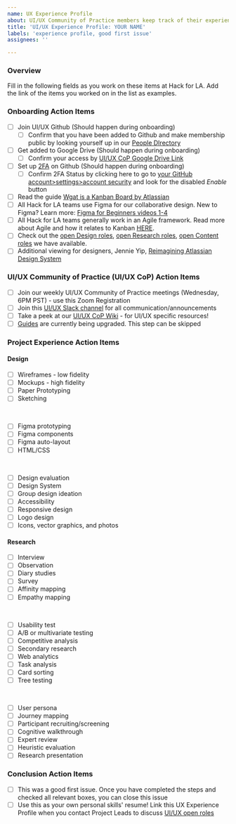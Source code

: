 ```yaml
---
name: UX Experience Profile
about: UI/UX Community of Practice members keep track of their experience at HfLA
title: 'UI/UX Experience Profile: YOUR NAME'
labels: 'experience profile, good first issue'
assignees: ''

---
```


### Overview
Fill in the following fields as you work on these items at Hack for LA. Add the link of the items you worked on in the list as examples.

### Onboarding Action Items
- [ ] Join UI/UX Github (Should happen during onboarding) 
  - [ ] Confirm that you have been added to Github and make membership public by looking yourself up in our [People DIrectory](https://github.com/orgs/hackforla/people)
- [ ] Get added to Google Drive (Should happen during onboarding)
   - [ ] Confirm your access by [UI/UX CoP Google Drive Link](https://drive.google.com/drive/folders/1Bw4qy9rQtJ16ccYsRUIg5BlxBxlqnEIQ?usp=sharing)
- [ ] Set up [2FA](https://www.hackforla.org/guide-pages/2FA.html) on Github (Should happen during onboarding)
  - [ ] Confirm 2FA Status by clicking here to go to [your GitHub account>settings>account security](https://github.com/settings/security) and look for the disabled *Enable* button
- [ ] Read the guide [Wgat is a Kanban Board by Atlassian](https://www.atlassian.com/agile/kanban/boards)
- [ ] All Hack for LA teams use Figma for our collaborative design. New to Figma? Learn more: [Figma for Beginners videos 1-4](https://www.youtube.com/watch?v=dXQ7IHkTiMM&ab_channel=Figma)  
- [ ] All Hack for LA teams generally work in an Agile framework. Read more about Agile and how it relates to Kanban [HERE](https://www.atlassian.com/agile).
- [ ] Check out the [open Design roles](https://github.com/orgs/hackforla/projects/67/views/4), [open Research roles](https://github.com/orgs/hackforla/projects/67/views/8), [open Content roles](https://github.com/orgs/hackforla/projects/67/views/9) we have available.
- [ ] Additional viewing for designers, Jennie Yip, [Reimagining Atlassian Design System](https://www.youtube.com/watch?v=_pfyLVXTVSQ)

### UI/UX Community of Practice (UI/UX CoP) Action Items
- [ ] Join our weekly UI/UX Community of Practice meetings (Wednesday, 6PM PST) - use this Zoom Registration
- [ ] Join this [UI/UX Slack channel](https://hackforla.slack.com/archives/C017ESHSMNG) for all communication/announcements
- [ ] Take a peek at our [UI/UX CoP Wiki](https://github.com/hackforla/UI-UX/wiki) - for UI/UX specific resources!
- [ ] [Guides](https://github.com/orgs/hackforla/projects/58/views/4) are currently being upgraded. This step can be skipped

### Project Experience Action Items

#### Design 

- [ ] Wireframes - low fidelity
- [ ] Mockups - high fidelity
- [ ] Paper Prototyping
- [ ] Sketching
<br /> 

- [ ] Figma prototyping
- [ ] Figma components
- [ ] Figma auto-layout
- [ ] HTML/CSS
 <br /> 

- [ ] Design evaluation
- [ ] Design System
- [ ] Group design ideation
- [ ] Accessibility
- [ ] Responsive design
- [ ] Logo design
- [ ] Icons, vector graphics, and photos

#### Research
- [ ] Interview
- [ ] Observation 
- [ ] Diary studies 
- [ ] Survey
- [ ] Affinity mapping
- [ ] Empathy mapping
 <br /> 

- [ ] Usability test
- [ ] A/B or multivariate testing
- [ ] Competitive analysis
- [ ] Secondary research
- [ ] Web analytics
- [ ] Task analysis
- [ ] Card sorting
- [ ] Tree testing
 <br /> 

- [ ] User persona
- [ ] Journey mapping
- [ ] Participant recruiting/screening
- [ ] Cognitive walkthrough 
- [ ] Expert review
- [ ] Heuristic evaluation
- [ ] Research presentation

### Conclusion Action Items
- [ ] This was a good first issue. Once you have completed the steps and checked all relevant boxes, you can close this issue
- [ ] Use this as your own personal skills' resume! Link this UX Experience Profile when you contact Project Leads to discuss [UI/UX open roles](https://github.com/orgs/hackforla/projects/67/views/1) 
